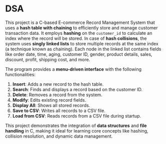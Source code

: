 # DSA
This project is a C-based E-commerce Record Management System that uses a **hash table with chaining** to efficiently store and manage customer transaction data. It employs **hashing** on the `customer_id` to calculate an index where the record will be stored. In case of **hash collisions**, the system uses **singly linked lists** to store multiple records at the same index (a technique known as chaining). Each node in the linked list contains fields like order date, time, aging, customer ID, gender, product details, sales, discount, profit, shipping cost, and more.

The program provides a **menu-driven interface** with the following functionalities:

1. **Insert**: Adds a new record to the hash table.
2. **Search**: Finds and displays a record based on the customer ID.
3. **Delete**: Removes a record from the system.
4. **Modify**: Edits existing record fields.
5. **Display All**: Shows all stored records.
6. **Save to CSV**: Writes all records to a CSV file.
7. **Load from CSV**: Reads records from a CSV file during startup.

This project demonstrates the integration of **data structures** and **file handling** in C, making it ideal for learning core concepts like hashing, collision resolution, and dynamic data management.
